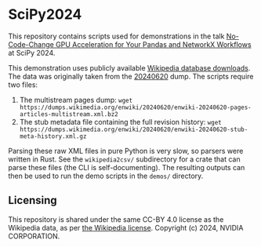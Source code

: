# SciPy2024

This repository contains scripts used for demonstrations in the talk [No-Code-Change GPU Acceleration for Your Pandas and NetworkX Workflows](https://cfp.scipy.org/2024/talk/KTZHZM/) at SciPy 2024.

This demonstration uses publicly available [Wikipedia database downloads](https://en.wikipedia.org/wiki/Wikipedia:Database_download).
The data was originally taken from the [20240620](https://dumps.wikimedia.org/enwiki/20240620/) dump.
The scripts require two files:
1. The multistream pages dump: `wget https://dumps.wikimedia.org/enwiki/20240620/enwiki-20240620-pages-articles-multistream.xml.bz2`
2. The stub metadata file containing the full revision history: `wget https://dumps.wikimedia.org/enwiki/20240620/enwiki-20240620-stub-meta-history.xml.gz`

Parsing these raw XML files in pure Python is very slow, so parsers were written in Rust.
See the `wikipedia2csv/` subdirectory for a crate that can parse these files (the CLI is self-documenting).
The resulting outputs can then be used to run the demo scripts in the `demos/` directory.


## Licensing

This repository is shared under the same CC-BY 4.0 license as the Wikipedia data, as per [the Wikipedia license](https://en.wikipedia.org/wiki/Wikipedia:Text_of_the_Creative_Commons_Attribution-ShareAlike_4.0_International_License).
Copyright (c) 2024, NVIDIA CORPORATION.
